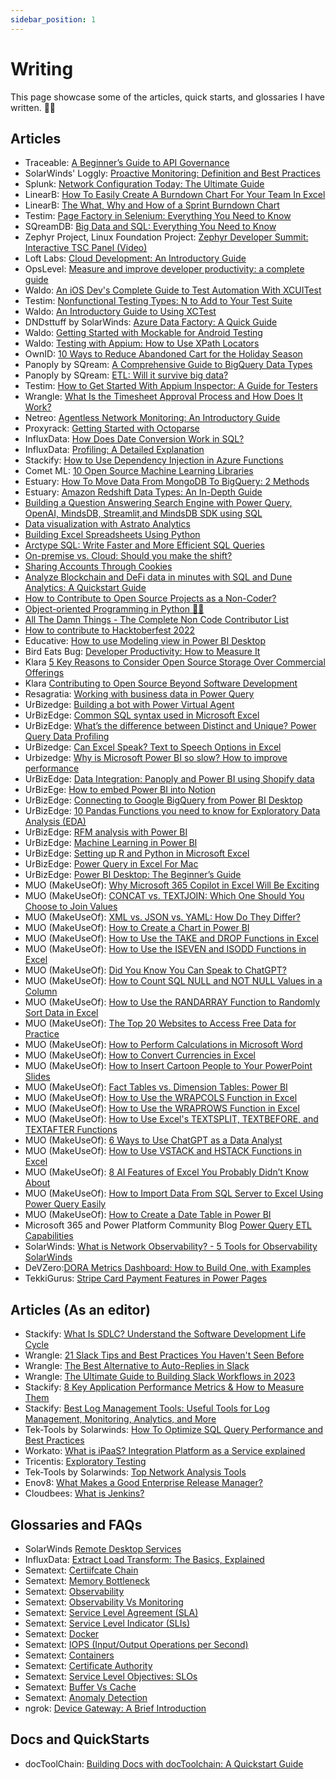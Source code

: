 ```yaml
---
sidebar_position: 1
---
```


# Writing

This page showcase some of the articles, quick starts, and glossaries I have written. ✍🏾


## Articles

- Traceable: [A Beginner’s Guide to API Governance](https://www.traceable.ai/blog-post/api-governance )
- SolarWinds' Loggly: [Proactive Monitoring: Definition and Best Practices](https://www.loggly.com/use-cases/proactive-monitoring-definition-and-best-practices/)
- Splunk: [Network Configuration Today: The Ultimate Guide](https://www.splunk.com/en_us/blog/learn/network-configuration.html)
- LinearB: [How To Easily Create A Burndown Chart For Your Team In Excel](https://linearb.io/blog/burndown-chart-excel/)
- LinearB: [The What, Why and How of a Sprint Burndown Chart](https://linearb.io/blog/sprint-burndown-chart/)
- Testim: [Page Factory in Selenium: Everything You Need to Know](https://www.testim.io/blog/page-factory-in-selenium/)
- SQreamDB: [Big Data and SQL: Everything You Need to Know](https://sqream.com/blog/big-data-sql/)
- Zephyr Project, Linux Foundation Project: [Zephyr Developer Summit: Interactive TSC Panel (Video)](https://www.zephyrproject.org/zephyr-developer-summit-interactive-tsc-panel-video/)
- Loft Labs: [Cloud Development: An Introductory Guide](https://loft.sh/blog/cloud-development-an-introductory-guide/)
- OpsLevel: [Measure and improve developer productivity: a complete guide](https://www.opslevel.com/blog/measure-and-improve-developer-productivity-a-complete-guide)
- Waldo: [An iOS Dev's Complete Guide to Test Automation With XCUITest](https://www.waldo.com/blog/xcuitest-guide)
- Testim: [Nonfunctional Testing Types: N to Add to Your Test Suite](https://www.testim.io/blog/non-functional-testing-types/)
- Waldo: [An Introductory Guide to Using XCTest](https://www.waldo.com/blog/xctest-guide)
- DNDsttuff by SolarWinds: [Azure Data Factory: A Quick Guide](https://www.dnsstuff.com/azure-data-factory)
- Waldo: [Getting Started with Mockable for Android Testing](https://www.waldo.com/blog/mockable-get-started)
- Waldo: [Testing with Appium: How to Use XPath Locators](https://www.waldo.com/blog/testing-appium-xpath-locators)
- OwnID: [10 Ways to Reduce Abandoned Cart for the Holiday Season](https://ownid.com/blog/10-ways-to-reduce-abandoned-cart/)
- Panoply by SQream: [A Comprehensive Guide to BigQuery Data Types](https://blog.panoply.io/guide-to-bigquery-data-types)
- Panoply by SQream: [ETL: Will it survive big data?](https://blog.panoply.io/etl-will-it-survive-big-data)
- Testim: [How to Get Started With Appium Inspector: A Guide for Testers](https://www.testim.io/blog/appium-inspector/)
- Wrangle: [What Is the Timesheet Approval Process and How Does It Work?](https://www.wrangle.io/post/what-is-the-timesheet-approval-process-and-how-does-it-work)
- Netreo: [Agentless Network Monitoring: An Introductory Guide](https://www.netreo.com/blog/agentless-network-monitoring-an-introductory-guide/)
- Proxyrack: [Getting Started with Octoparse](https://www.proxyrack.com/blog/getting-started-with-octoparse/)
- InfluxData: [How Does Date Conversion Work in SQL?](https://www.influxdata.com/blog/how-does-date-conversion-work-SQL/)
- InfluxData: [Profiling: A Detailed Explanation](https://www.influxdata.com/blog/pandas-profiling-tutorial/)
- Stackify: [How to Use Dependency Injection in Azure Functions](https://stackify.com/how-to-use-dependency-injection-in-azure-functions/)
- Comet ML: [10 Open Source Machine Learning Libraries](https://www.comet.com/site/blog/10-open-source-machine-learning-libraries/)
- Estuary: [How To Move Data From MongoDB To BigQuery: 2 Methods](https://www.estuary.dev/mongodb-to-bigquery-methods/)
- Estuary: [Amazon Redshift Data Types: An In-Depth Guide](https://www.estuary.dev/redshift-data-types/)
- [Building a Question Answering Search Engine with Power Query, OpenAI, MindsDB, Streamlit,and MindsDB SDK using SQL](https://benny.hashnode.dev/building-a-question-answering-search-engine-with-power-query-openai-mindsdb-streamlitand-mindsdb-sdk-using-sql)
- [Data visualization with Astrato Analytics](https://benny.hashnode.dev/data-visualization-with-astrato-analytics)
- [Building Excel Spreadsheets Using Python](https://benny.hashnode.dev/building-excel-spreadsheets-using-python)
- [Arctype SQL: Write Faster and More Efficient SQL Queries](https://benny.hashnode.dev/arctype-sql-write-faster-and-more-efficient-sql-queries)
- [On-premise vs. Cloud: Should you make the shift?](https://benny.hashnode.dev/on-premise-vs-cloud-should-you-make-the-shift)
- [Sharing Accounts Through Cookies](https://benny.hashnode.dev/share-your-cookies)
- [Analyze Blockchain and DeFi data in minutes with SQL and Dune Analytics: A Quickstart Guide](https://benny.hashnode.dev/analyze-blockchain-and-defi-data-in-minutes-with-sql-and-dune-analytics-a-quickstart-guide)
- [How to Contribute to Open Source Projects as a Non-Coder?](https://benny.hashnode.dev/how-to-contribute-to-open-source-projects-as-a-non-coder)
- [Object-oriented Programming in Python 🐍🐍](https://benny.hashnode.dev/object-oriented-programming-in-python)
- [All The Damn Things - The Complete Non Code Contributor List](https://benny.hashnode.dev/all-the-damn-things-the-complete-non-code-contributor-list)
- [How to contribute to Hacktoberfest 2022](https://opensource.com/article/22/10/how-to-contribute-hacktoberfest)
- Educative: [How to use Modeling view in Power BI Desktop](https://www.educative.io/answers/how-to-use-modeling-view-in-power-bi-desktop)
- Bird Eats Bug: [Developer Productivity: How to Measure It](https://birdeatsbug.com/blog/developer-productivity-how-to-measure-it)
- Klara [5 Key Reasons to Consider Open Source Storage Over Commercial Offerings](https://klarasystems.com/articles/open-source-storage-over-commercial-offerings/)
- Klara [Contributing to Open Source Beyond Software Development](https://klarasystems.com/articles/contributing-to-open-source-beyond-software-development/)
- Resagratia: [Working with business data in Power Query](https://resagratia.com/resources/datadigest/working-with-business-data-in-power-query)
- UrBizedge: [Building a bot with Power Virtual Agent](https://urbizedge.com/building-a-bot-with-power-virtual-agent/)
- UrBizEdge: [Common SQL syntax used in Microsoft Excel](https://urbizedge.com/common-sql-syntax-used-in-microsoft-excel/)
- UrBizEdge: [What’s the difference between Distinct and Unique? Power Query Data Profiling](https://urbizedge.com/whats-the-difference-between-distinct-and-unique-power-query-data-profiling/)
- UrBizedge: [Can Excel Speak? Text to Speech Options in Excel](https://urbizedge.com/can-excel-speak-text-to-speech-options-in-excel/)
- Urbizedge: [Why is Microsoft Power BI so slow? How to improve performance](https://urbizedge.com/power-bi-slow-improving-performance/)
- UrBizEdge: [Data Integration: Panoply and Power BI using Shopify data](https://urbizedge.com/data-integration-panoply-and-power-bi-using-shopify-data/)
- UrBizEge: [How to embed Power BI into Notion](https://urbizedge.com/power-bi-notion-dashboard/)
- UrBizEdge: [Connecting to Google BigQuery from Power BI Desktop](https://urbizedge.com/connecting-to-google-bigquery-from-power-bi-desktop/)
- UrBizEdge: [10 Pandas Functions you need to know for Exploratory Data Analysis (EDA)](https://urbizedge.com/eda/)
- UrBizEdge: [RFM analysis with Power BI](https://urbizedge.com/rfm-analysis-with-power-bi/)
- UrBizEdge: [Machine Learning in Power BI](https://urbizedge.com/machine-learning-in-power-bi/)
- UrBizEdge: [Setting up R and Python in Microsoft Excel](https://urbizedge.com/setting-up-r-and-python-in-microsoft-excel/)
- UrBizEdge: [Power Query in Excel For Mac](https://urbizedge.com/power-query-in-excel-for-mac/)
- UrBizEdge: [Power BI Desktop: The Beginner’s Guide](https://urbizedge.com/power-bi-desktop-the-beginners-guide/)
- MUO (MakeUseOf): [Why Microsoft 365 Copilot in Excel Will Be Exciting](https://www.makeuseof.com/microsoft-copilot-in-excel/)
- MUO (MakeUseOf): [CONCAT vs. TEXTJOIN: Which One Should You Choose to Join Values](https://www.makeuseof.com/concat-vs-textjoin/)
- MUO (MakeUseOf): [XML vs. JSON vs. YAML: How Do They Differ?](https://www.makeuseof.com/xml-json-yaml-how-they-differ/)
- MUO (MakeUseOf): [How to Create a Chart in Power BI](https://www.makeuseof.com/how-to-create-a-chart-in-power-bi/)
- MUO (MakeUseOf): [How to Use the TAKE and DROP Functions in Excel](https://www.makeuseof.com/how-to-use-take-and-drop-functions-in-excel/)
- MUO (MakeUseOf): [How to Use the ISEVEN and ISODD Functions in Excel](https://www.makeuseof.com/how-to-use-iseven-and-isodd-functions-in-excel/)
- MUO (MakeUseOf): [Did You Know You Can Speak to ChatGPT?](https://www.makeuseof.com/how-to-speak-to-chatgpt/)
- MUO (MakeUseOf): [How to Count SQL NULL and NOT NULL Values in a Column](https://www.makeuseof.com/count-sql-null-not-null-in-column/)
- MUO (MakeUseOf): [How to Use the RANDARRAY Function to Randomly Sort Data in Excel](https://www.makeuseof.com/use-randarray-function-excel/)
- MUO (MakeUseOf): [The Top 20 Websites to Access Free Data for Practice](https://www.makeuseof.com/websites-to-access-free-data/)
- MUO (MakeUseOf): [How to Perform Calculations in Microsoft Word](https://www.makeuseof.com/how-to-perform-calculations-in-microsoft-word/)
- MUO (MakeUseOf): [How to Convert Currencies in Excel](https://www.makeuseof.com/convert-currencies-in-excel/)
- MUO (MakeUseOf): [How to Insert Cartoon People to Your PowerPoint Slides](https://www.makeuseof.com/insert-cartoon-in-powerpoint/)
- MUO (MakeUseOf): [Fact Tables vs. Dimension Tables: Power BI](https://www.makeuseof.com/fact-tables-vs-dimension-tables-power-bi/)
- MUO (MakeUseOf): [How to Use the WRAPCOLS Function in Excel](https://www.makeuseof.com/use-wrapcols-function-excel/)
- MUO (MakeUseOf): [How to Use the WRAPROWS Function in Excel](https://www.makeuseof.com/how-to-use-wraprows-function-excel/)
- MUO (MakeUseOf): [How to Use Excel's TEXTSPLIT, TEXTBEFORE, and TEXTAFTER Functions](https://www.makeuseof.com/excel-textsplit-textbefore-textafter-functions/)
- MUO (MakeUseOf): [6 Ways to Use ChatGPT as a Data Analyst](https://www.makeuseof.com/ways-to-use-chatgpt-data-analyst/)
- MUO (MakeUseOf): [How to Use VSTACK and HSTACK Functions in Excel](https://www.makeuseof.com/use-vstack-hstack-functions-excel/)
- MUO (MakeUseOf): [8 AI Features of Excel You Probably Didn’t Know About](https://www.makeuseof.com/ai-features-excel-you-didnt-know/)
- MUO (MakeUseOf): [How to Import Data From SQL Server to Excel Using Power Query Easily](https://www.makeuseof.com/how-to-import-data-sql-server-to-excel-power-query/)
- MUO (MakeUseOf): [How to Create a Date Table in Power BI](https://www.makeuseof.com/how-to-create-a-date-table-in-power-bi/)
- Microsoft 365 and Power Platform Community Blog [Power Query ETL Capabilities](https://pnp.github.io/blog/post/power_query_etl/)
- SolarWinds: [What is Network Observability? - 5 Tools for Observability SolarWinds](https://logicalread.com/what-is-network-observability/)
- DeVZero:[DORA Metrics Dashboard: How to Build One, with Examples](https://www.devzero.io/blog/dora-metrics-dashboard-how-to-build-one)
- TekkiGurus: [Stripe Card Payment Features in Power Pages](https://www.tekkigurus.com/stripe-card-payment-features-in-power-pages/)

## Articles (As an editor)

- Stackify: [What Is SDLC? Understand the Software Development Life Cycle](https://stackify.com/what-is-sdlc/)
- Wrangle: [21 Slack Tips and Best Practices You Haven't Seen Before](https://www.wrangle.io/post/20-slack-tips-and-best-practices-you-havent-seen-before)
- Wrangle: [The Best Alternative to Auto-Replies in Slack](https://www.wrangle.io/post/the-best-alternative-to-auto-replies-in-slack)
- Wrangle: [The Ultimate Guide to Building Slack Workflows in 2023](https://www.wrangle.io/post/the-ultimate-guide-to-building-slack-workflows-in-2020)
- Stackify: [8 Key Application Performance Metrics & How to Measure Them](https://stackify.com/application-performance-metrics/)
- Stackify: [Best Log Management Tools: Useful Tools for Log Management, Monitoring, Analytics, and More](https://stackify.com/best-log-management-tools/)
- Tek-Tools by Solarwinds: [How To Optimize SQL Query Performance and Best Practices](https://www.tek-tools.com/systems/sql-query-optimization)
- Workato: [What is iPaaS? Integration Platform as a Service explained](https://www.workato.com/the-connector/ipaas-complete-guide/)
- Tricentis: [Exploratory Testing](https://www.tricentis.com/learn/exploratory-testing)
- Tek-Tools by Solarwinds: [Top Network Analysis Tools](https://www.tek-tools.com/network/top-network-analysis-tools)
- Enov8: [What Makes a Good Enterprise Release Manager?](https://www.enov8.com/blog/what-makes-a-good-enterprise-release-manager/)
- Cloudbees: [What is Jenkins?](https://www.cloudbees.com/jenkins/what-is-jenkins)

## Glossaries and FAQs

- SolarWinds [Remote Desktop Services](https://www.solarwinds.com/resources/it-glossary/remote-desktop-services)
- InfluxData: [Extract Load Transform: The Basics, Explained](https://www.influxdata.com/glossary/extract-load-transform-elt/)
- Sematext: [Certiifcate Chain](https://sematext.com/glossary/certificate-chain/)
- Sematext: [Memory Bottleneck](https://sematext.com/glossary/memory-bottleneck/)
- Sematext: [Observability](https://sematext.com/glossary/observability/)
- Sematext: [Observability Vs Monitoring](https://sematext.com/glossary/observability-vs-monitoring/)
- Sematext: [Service Level Agreement (SLA)](https://sematext.com/glossary/service-level-agreement/)
- Sematext: [Service Level Indicator (SLIs)](https://sematext.com/glossary/service-level-indicator/)
- Sematext: [Docker](https://sematext.com/glossary/docker/)
- Sematext: [IOPS (Input/Output Operations per Second)](https://sematext.com/glossary/iops/)
- Sematext: [Containers](https://sematext.com/glossary/containers/)
- Sematext: [Certificate Authority](https://sematext.com/glossary/certificate-authority/)
- Sematext: [Service Level Objectives: SLOs](https://sematext.com/glossary/service-level-objective/)
- Sematext: [Buffer Vs Cache](https://sematext.com/glossary/buffer-vs-cache/)
- Sematext: [Anomaly Detection](https://sematext.com/glossary/anomaly-detection/)
- ngrok: [Device Gateway: A Brief Introduction](https://ngrok.com/blog-post/device-gateway-a-brief-introduction)

## Docs and QuickStarts

- docToolChain: [Building Docs with docToolchain: A Quickstart Guide](https://doctoolchain.org/tutorials/01_Tutorials/010_Quickstart.html)

